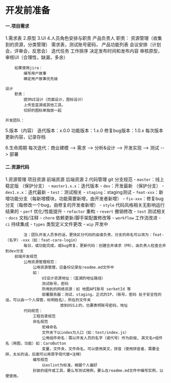 # 开发前准备

#### 一.项目需求
1.需求表
2.原型
3.UI
4.人员角色安排与职责
	产品负责人
		职责：
			资源管理（收集到的资源，分类管理）
				需求表，测试账号密码，
			产品功能列表
			会议安排（计划会，评审会，反思会）
			迭代任务
			工作排序
			决定发布时间和发布内容
			审核原型，审核UI（合理性，缺漏，多余）

		如果使用jira：
			编写用户故事
			确定用户故事优先级

	设计
		职责：
			提供UI设计（页面设计，图标设计）
			上传至蓝湖或其他工具。
			切好的图标单独放一起

	开发团队：


5.版本（内容）
	迭代版本：x.0.0
	功能版本：1.x.0
	修复bug版本：1.0.x
	每次版本更新内容，记录存档

6.生命周期
	每次迭代：商业建模 --> 需求 --> 分析&设计 --> 开发实现 --> 测试 --> 部署

#### 二.资源代码
1.资源管理
	项目资源
	前端资源
	后端资源
2.代码管理
	git
		分支规范
			- `master`：线上稳定版 （保护分支）
			- `master1.x.x`：迭代版本
			- `dev`：开发最新 （保护分支）
			- `dev1.x.x`：迭代最新
			- `test`：测试相关
			- `staging`：staging测试
			- `feat-xxx`：新增功能分支（每新增模块，功能需要新增，由开发者新增）
			- `fix-xxx`：修复bug分支（每修改一个bug，由修复的开发者新增）
			- `style` 代码风格相关无影响运行结果的
			- `perf` 优化/性能提升
			- `refactor` 重构
			  - `revert` 撤销修改
			  - `test` 测试相关
			  - `docs` 文档/注释
			  - `chore` 依赖更新/脚手架配置修改等
			  - `workflow` 工作流改进
			  - `ci` 持续集成
			  - `types` 类型定义文件更改
			  - `wip` 开发中

			注：团队开发人员多的话，更快区分代码的由谁负责，分支的命名可以改为：feat-（名字）-xxx（如：feat-caro-login）
			每日，或功能完成，或bug修复，更新代码：创建合并请求（PR），由负责人检查合并到dev分支
		前端开发规范
			公用资源管理规范：
				公用资源管理，应备份记录在readme.md文件中
				如：
					UI设计资源地址：（蓝湖的地址路径）
					测试账号，密码
					所用到的网络资源：如 地图API账号 serketId 等
					部署服务器：测试，staging，正式的IP，（账号，密码 处于安全性的话，可以由一个人保管，标明姓名），所在的文件夹
							放到OSS上的，也要表明账号密码，地址
			代码规范：
				工程目录规范
				命名规范
					驼峰命名
					文件夹下以index为入口（如：test/index.js）
					公用组件命名：需以开发人员的名字（或代号）作为前缀, 英文名+组件名（用图，功能）如：CaroButton
					变量，文件夹，文件命名，可以使用英文，拼音（使用拼音者，需要全拼，太长的话，后面可以用首字母代替+注释）
				编写规范
					以eslint为标准，根据个人偏好
				封装的组件或工具，要么写测试用例，要么在readme.md文件中编写实例，以便使用。
